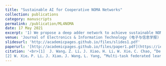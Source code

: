 ```yaml
---
title: "Sustainable AI for Cooperative NOMA Networks"
collection: publications
category: manuscripts
permalink: /publication/ML4NOMA
date: 17 May 2021
excerpt: '1) We propose a deep adder network to achieve sustainable NOMA modulation detection in short packet transmission of mMTC scenarios, in which the convolution operations required by traditinoal CNN architecture are replaced by the adder operations with low energy consumption. 2) We propose a multi-task federated learning framework to exploit a deep reciever architecture for cooperative MIMO-NOMA systems. The aboved works were accomplished during my master's degree program.'
venue: 'Journal of Electronics & Information Technology (电子与信息学报) & Journal of Beijing University of Posts and Telecommunications (北京邮电大学学报)'
slidesurl: 'http://academicpages.github.io/files/slides1.pdf'
paperurl: '[http://academicpages.github.io/files/paper1.pdf](https://ieeexplore.ieee.org/document/10533725)'
citation: '<br>[1]	J. Wang，Z. Li，J. Xiao，H. Li，W. Xie，C. Chao, “Deep adder network for NOMA modulation detection in short packet transmission” (in chinese)，Journal of Electronics & Information Technology，2024. [<a href="https://jianxiao-24.github.io/files/基于低复杂度加法网络的非正交多址接入短报文多用户检测算法研究-王骥.pdf"> Paper</a>] <br>
[2]	W. Xie，P. Li，J. Xiao，J. Wang，L. Yang, “Multi-task federated learning for deep reciever in cooperative MIMO-NOMA systems” (in chinese)，Journal of Beijing University of Posts and Telecommunications，2024.[<a href="https://jianxiao-24.github.io/files/一种应用于协作MIMO-NOMA系统的符号检测算法_谢文武.pdf"> Paper</a>] '
---
```



